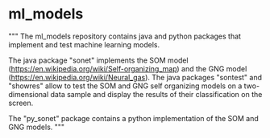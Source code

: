 # ml_models

"""
The ml_models repository contains java and python packages that implement and test machine learning models. 

The java package "sonet" implements the SOM model (https://en.wikipedia.org/wiki/Self-organizing_map) and the GNG model (https://en.wikipedia.org/wiki/Neural_gas).
The java packages "sontest" and "showres" allow to test the SOM and GNG self organizing models on a two-dimensional data sample and display the results of their classification on the screen. 

The "py_sonet" package contains a python implementation of the SOM and GNG models.
"""
